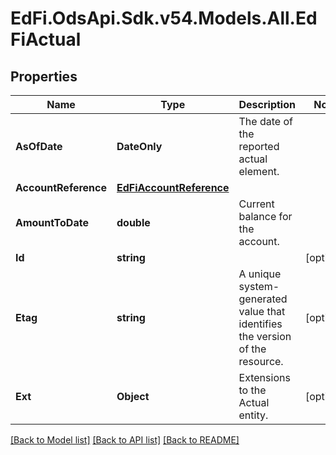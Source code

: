 # EdFi.OdsApi.Sdk.v54.Models.All.EdFiActual

## Properties

Name | Type | Description | Notes
------------ | ------------- | ------------- | -------------
**AsOfDate** | **DateOnly** | The date of the reported actual element. | 
**AccountReference** | [**EdFiAccountReference**](EdFiAccountReference.md) |  | 
**AmountToDate** | **double** | Current balance for the account. | 
**Id** | **string** |  | [optional] 
**Etag** | **string** | A unique system-generated value that identifies the version of the resource. | [optional] 
**Ext** | **Object** | Extensions to the Actual entity. | [optional] 

[[Back to Model list]](../../README.md#documentation-for-models) [[Back to API list]](../../README.md#documentation-for-api-endpoints) [[Back to README]](../../README.md)

